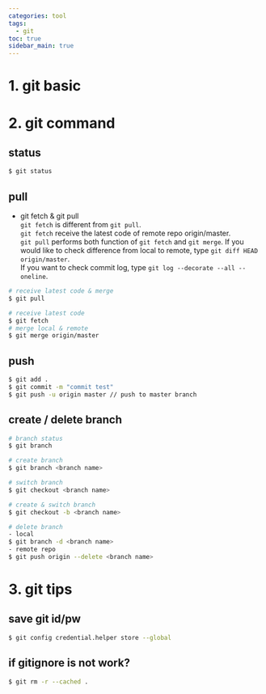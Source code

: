 ```yaml
---
categories: tool
tags:
  - git
toc: true
sidebar_main: true
---
```


# 1. git basic

# 2. git command

## status

```bash
$ git status
```

## pull

- git fetch & git pull  
  `git fetch` is different from `git pull`.  
  `git fetch` receive the latest code of remote repo origin/master.  
  `git pull` performs both function of `git fetch` and `git merge`.
  If you would like to check difference from local to remote, type `git diff HEAD origin/master`.  
  If you want to check commit log, type `git log --decorate --all --oneline`.

```bash
# receive latest code & merge
$ git pull

# receive latest code
$ git fetch
# merge local & remote
$ git merge origin/master
```

## push

```bash
$ git add .
$ git commit -m "commit test"
$ git push -u origin master // push to master branch
```

## create / delete branch

```bash
# branch status
$ git branch

# create branch
$ git branch <branch name>

# switch branch
$ git checkout <branch name>

# create & switch branch
$ git checkout -b <branch name>

# delete branch
- local
$ git branch -d <branch name>
- remote repo
$ git push origin --delete <branch name>
```

# 3. git tips

## save git id/pw

```bash
$ git config credential.helper store --global
```

## if gitignore is not work?

```bash
$ git rm -r --cached .
```
